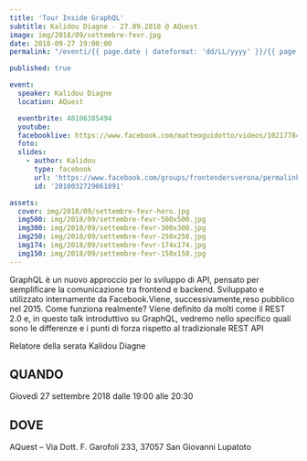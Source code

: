 ```yaml
---
title: 'Tour Inside GraphQL'
subtitle: Kalidou Diagne - 27.09.2018 @ AQuest
image: img/2018/09/settembre-fevr.jpg
date: 2018-09-27 19:00:00
permalink: "/eventi/{{ page.date | dateformat: 'dd/LL/yyyy' }}/{{ page.fileSlug | slug }}/index.html"

published: true

event:
  speaker: Kalidou Diagne
  location: AQuest

  eventbrite: 48106385494
  youtube:
  facebooklive: https://www.facebook.com/matteoguidotto/videos/10217784002095661/
  foto:
  slides:
    - author: Kalidou
      type: facebook
      url: 'https://www.facebook.com/groups/frontendersverona/permalink/2010032729061891/'
      id: '2010032729061891'

assets:
  cover: img/2018/09/settembre-fevr-hero.jpg
  img500: img/2018/09/settembre-fevr-500x500.jpg
  img300: img/2018/09/settembre-fevr-300x300.jpg
  img250: img/2018/09/settembre-fevr-250x250.jpg
  img174: img/2018/09/settembre-fevr-174x174.jpg
  img150: img/2018/09/settembre-fevr-150x150.jpg
---
```


GraphQL è un nuovo approccio per lo sviluppo di API, pensato per semplificare la comunicazione tra frontend e backend. Sviluppato e utilizzato internamente da Facebook.Viene, successivamente,reso pubblico nel 2015.
Come funziona realmente? Viene definito da molti come il REST 2.0 e, in questo talk introduttivo su GraphQL, vedremo nello specifico quali sono le differenze e i punti di forza rispetto al tradizionale REST API

Relatore della serata Kalidou Diagne

## QUANDO

Giovedì 27 settembre 2018 dalle 19:00 alle 20:30

## DOVE

AQuest – Via Dott. F. Garofoli 233, 37057 San Giovanni Lupatoto

